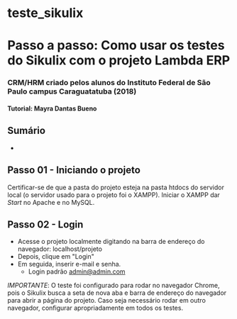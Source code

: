 # teste_sikulix

# Passo a passo: Como usar os testes do Sikulix com o projeto Lambda ERP

### CRM/HRM criado pelos alunos do Instituto Federal de São Paulo campus Caraguatatuba (2018)
#### Tutorial: Mayra Dantas Bueno

## Sumário
- 

## Passo 01 - Iniciando o projeto
Certificar-se de que a pasta do projeto esteja na pasta htdocs do servidor local (o servidor usado para o projeto foi o XAMPP). Iniciar o XAMPP dar _Start_ no Apache e no MySQL.

## Passo 02 - Login
- Acesse o projeto localmente digitando na barra de endereço do navegador: localhost/projeto
- Depois, clique em "Login"
- Em seguida, inserir e-mail e senha.
  - Login padrão admin@admin.com

*IMPORTANTE*: O teste foi configurado para rodar no navegador Chrome, pois o Sikulix busca a seta de nova aba e barra de endereço do navegador para abrir a página do projeto. Caso seja necessário rodar em outro navegador, configurar apropriadamente em todos os testes.
